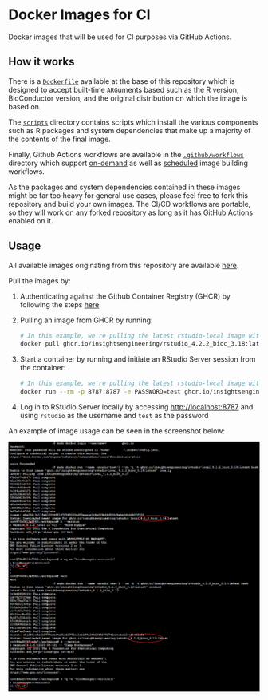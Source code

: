 # Docker Images for CI

Docker images that will be used for CI purposes via GitHub Actions.

## How it works

There is a [`Dockerfile`](./Dockerfile) available at the base of this repository which is designed to accept built-time `ARG`uments based such as the R version, BioConductor version, and the original distribution on which the image is based on.

The [`scripts`](./scripts) directory contains scripts which install the various components such as R packages and system dependencies that make up a majority of the contents of the final image.

Finally, Github Actions workflows are available in the [`.github/workflows`](.github/workflows) directory which support [on-demand](.github/workflows/deploy.yaml) as well as [scheduled](.github/workflows/scheduled.yaml) image building workflows.

As the packages and system dependencies contained in these images might be far too heavy for general use cases,
please feel free to fork this repository and build your own images.
The CI/CD workflows are portable, so they will work on any forked repository as long as it has GitHub Actions enabled on it.

## Usage

All available images originating from this repository are available [here](https://github.com/orgs/insightsengineering/packages?repo_name=ci-images).

Pull the images by:

1. Authenticating against the Github Container Registry (GHCR) by following the steps [here](https://docs.github.com/en/packages/working-with-a-github-packages-registry/working-with-the-container-registry#authenticating-to-the-container-registry).

1. Pulling an image from GHCR by running:

    ```bash
    # In this example, we're pulling the latest rstudio-local image with R 4.2.2 and BioConductor 3.18
    docker pull ghcr.io/insightsengineering/rstudio_4.2.2_bioc_3.18:latest
    ```

1. Start a container by running and initiate an RStudio Server session from the container:

    ```bash
    # In this example, we're pulling the latest rstudio-local image with R 4.2.2 and BioConductor 3.18
    docker run --rm -p 8787:8787 -e PASSWORD=test ghcr.io/insightsengineering/rstudio-local_4.2.2_bioc_3.18:latest
    ```

1. Log in to RStudio Server locally by accessing [http://localhost:8787](http://localhost:8787) and using `rstudio` as the username and `test` as the password

An example of image usage can be seen in the screenshot below:

![Screenshot with example usage](example.png)
